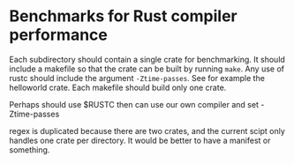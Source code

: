 # Benchmarks for Rust compiler performance

Each subdirectory should contain a single crate for benchmarking. It should
include a makefile so that the crate can be built by running `make`. Any use of
rustc should include the argument `-Ztime-passes`. See for example the
helloworld crate. Each makefile should build only one crate.

Perhaps should use $RUSTC then can use our own compiler and set -Ztime-passes

regex is duplicated because there are two crates, and the current scipt only
handles one crate per directory. It would be better to have a manifest or something.

